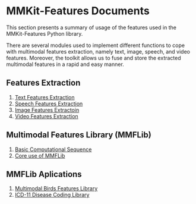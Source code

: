 # MMKit-Features Documents

This section presents a summary of usage of the features used in the MMKit-Features Python library. 

There are several modules used to implement different functions to cope with multimodal features extraction, namely text, image, speech, and video features. Moreover, the toolkit allows us to fuse and store the extracted multimodal features in a rapid and easy manner. 

## Features Extraction

1. [Text Features Extraction](text_features_extraction.md)
2. [Speech Features Extraction](speech_features_extraction.md)
3. [Image Features Extractoin](image_features_extraction.md)
4. [Video Features Extraction](video_features_extraction.md)

## Multimodal Features Library (MMFLib)

1. [Basic Computational Sequence](simple_computational_seq_use.md)
2. [Core use of MMFLib](multimodal_features_library.md)

## MMFLib Aplications

1. [Multimodal Birds Features Library](example_bird_library.md)
2. [ICD-11 Disease Coding Library](example_icd11_library.md)

